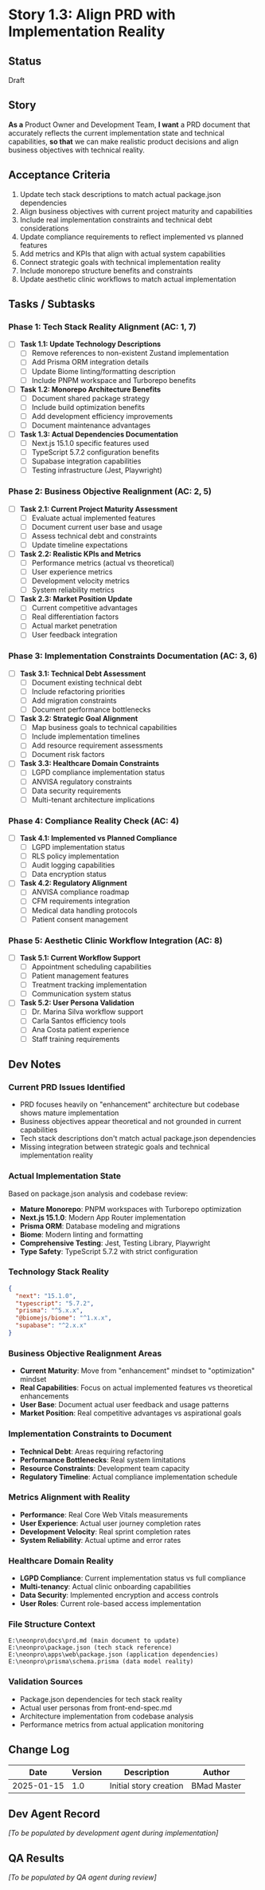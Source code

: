 # Story 1.3: Align PRD with Implementation Reality

## Status

Draft

## Story

**As a** Product Owner and Development Team,
**I want** a PRD document that accurately reflects the current implementation state and technical capabilities,
**so that** we can make realistic product decisions and align business objectives with technical reality.

## Acceptance Criteria

1. Update tech stack descriptions to match actual package.json dependencies
2. Align business objectives with current project maturity and capabilities
3. Include real implementation constraints and technical debt considerations
4. Update compliance requirements to reflect implemented vs planned features
5. Add metrics and KPIs that align with actual system capabilities
6. Connect strategic goals with technical implementation reality
7. Include monorepo structure benefits and constraints
8. Update aesthetic clinic workflows to match actual implementation

## Tasks / Subtasks

### Phase 1: Tech Stack Reality Alignment (AC: 1, 7)

- [ ] **Task 1.1: Update Technology Descriptions**
  - [ ] Remove references to non-existent Zustand implementation
  - [ ] Add Prisma ORM integration details
  - [ ] Update Biome linting/formatting description
  - [ ] Include PNPM workspace and Turborepo benefits

- [ ] **Task 1.2: Monorepo Architecture Benefits**
  - [ ] Document shared package strategy
  - [ ] Include build optimization benefits
  - [ ] Add development efficiency improvements
  - [ ] Document maintenance advantages

- [ ] **Task 1.3: Actual Dependencies Documentation**
  - [ ] Next.js 15.1.0 specific features used
  - [ ] TypeScript 5.7.2 configuration benefits
  - [ ] Supabase integration capabilities
  - [ ] Testing infrastructure (Jest, Playwright)

### Phase 2: Business Objective Realignment (AC: 2, 5)

- [ ] **Task 2.1: Current Project Maturity Assessment**
  - [ ] Evaluate actual implemented features
  - [ ] Document current user base and usage
  - [ ] Assess technical debt and constraints
  - [ ] Update timeline expectations

- [ ] **Task 2.2: Realistic KPIs and Metrics**
  - [ ] Performance metrics (actual vs theoretical)
  - [ ] User experience metrics
  - [ ] Development velocity metrics
  - [ ] System reliability metrics

- [ ] **Task 2.3: Market Position Update**
  - [ ] Current competitive advantages
  - [ ] Real differentiation factors
  - [ ] Actual market penetration
  - [ ] User feedback integration

### Phase 3: Implementation Constraints Documentation (AC: 3, 6)

- [ ] **Task 3.1: Technical Debt Assessment**
  - [ ] Document existing technical debt
  - [ ] Include refactoring priorities
  - [ ] Add migration constraints
  - [ ] Document performance bottlenecks

- [ ] **Task 3.2: Strategic Goal Alignment**
  - [ ] Map business goals to technical capabilities
  - [ ] Include implementation timelines
  - [ ] Add resource requirement assessments
  - [ ] Document risk factors

- [ ] **Task 3.3: Healthcare Domain Constraints**
  - [ ] LGPD compliance implementation status
  - [ ] ANVISA regulatory constraints
  - [ ] Data security requirements
  - [ ] Multi-tenant architecture implications

### Phase 4: Compliance Reality Check (AC: 4)

- [ ] **Task 4.1: Implemented vs Planned Compliance**
  - [ ] LGPD implementation status
  - [ ] RLS policy implementation
  - [ ] Audit logging capabilities
  - [ ] Data encryption status

- [ ] **Task 4.2: Regulatory Alignment**
  - [ ] ANVISA compliance roadmap
  - [ ] CFM requirements integration
  - [ ] Medical data handling protocols
  - [ ] Patient consent management

### Phase 5: Aesthetic Clinic Workflow Integration (AC: 8)

- [ ] **Task 5.1: Current Workflow Support**
  - [ ] Appointment scheduling capabilities
  - [ ] Patient management features
  - [ ] Treatment tracking implementation
  - [ ] Communication system status

- [ ] **Task 5.2: User Persona Validation**
  - [ ] Dr. Marina Silva workflow support
  - [ ] Carla Santos efficiency tools
  - [ ] Ana Costa patient experience
  - [ ] Staff training requirements

## Dev Notes

### Current PRD Issues Identified

- PRD focuses heavily on "enhancement" architecture but codebase shows mature implementation
- Business objectives appear theoretical and not grounded in current capabilities
- Tech stack descriptions don't match actual package.json dependencies
- Missing integration between strategic goals and technical implementation reality

### Actual Implementation State

Based on package.json analysis and codebase review:

- **Mature Monorepo**: PNPM workspaces with Turborepo optimization
- **Next.js 15.1.0**: Modern App Router implementation
- **Prisma ORM**: Database modeling and migrations
- **Biome**: Modern linting and formatting
- **Comprehensive Testing**: Jest, Testing Library, Playwright
- **Type Safety**: TypeScript 5.7.2 with strict configuration

### Technology Stack Reality

```json
{
  "next": "15.1.0",
  "typescript": "5.7.2",
  "prisma": "^5.x.x",
  "@biomejs/biome": "^1.x.x",
  "supabase": "^2.x.x"
}
```

### Business Objective Realignment Areas

- **Current Maturity**: Move from "enhancement" mindset to "optimization" mindset
- **Real Capabilities**: Focus on actual implemented features vs theoretical enhancements
- **User Base**: Document actual user feedback and usage patterns
- **Market Position**: Real competitive advantages vs aspirational goals

### Implementation Constraints to Document

- **Technical Debt**: Areas requiring refactoring
- **Performance Bottlenecks**: Real system limitations
- **Resource Constraints**: Development team capacity
- **Regulatory Timeline**: Actual compliance implementation schedule

### Metrics Alignment with Reality

- **Performance**: Real Core Web Vitals measurements
- **User Experience**: Actual user journey completion rates
- **Development Velocity**: Real sprint completion rates
- **System Reliability**: Actual uptime and error rates

### Healthcare Domain Reality

- **LGPD Compliance**: Current implementation status vs full compliance
- **Multi-tenancy**: Actual clinic onboarding capabilities
- **Data Security**: Implemented encryption and access controls
- **User Roles**: Current role-based access implementation

### File Structure Context

```
E:\neonpro\docs\prd.md (main document to update)
E:\neonpro\package.json (tech stack reference)
E:\neonpro\apps\web\package.json (application dependencies)
E:\neonpro\prisma\schema.prisma (data model reality)
```

### Validation Sources

- Package.json dependencies for tech stack reality
- Actual user personas from front-end-spec.md
- Architecture implementation from codebase analysis
- Performance metrics from actual application monitoring

## Change Log

| Date       | Version | Description            | Author      |
| ---------- | ------- | ---------------------- | ----------- |
| 2025-01-15 | 1.0     | Initial story creation | BMad Master |

## Dev Agent Record

_[To be populated by development agent during implementation]_

## QA Results

_[To be populated by QA agent during review]_
